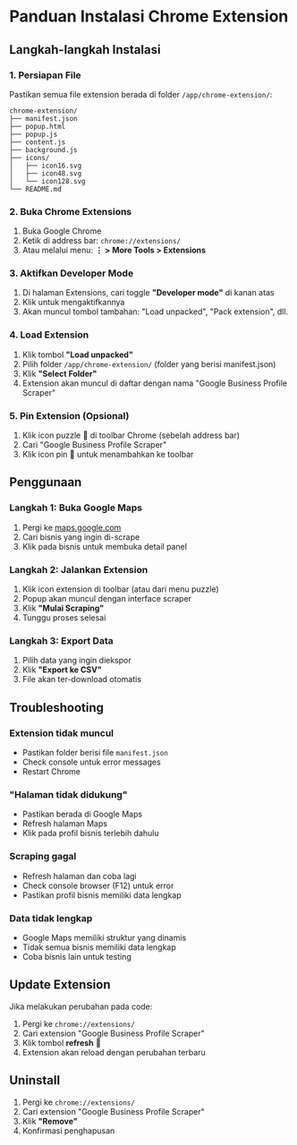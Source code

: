 # Panduan Instalasi Chrome Extension

## Langkah-langkah Instalasi

### 1. Persiapan File
Pastikan semua file extension berada di folder `/app/chrome-extension/`:
```
chrome-extension/
├── manifest.json
├── popup.html
├── popup.js
├── content.js
├── background.js
├── icons/
│   ├── icon16.svg
│   ├── icon48.svg
│   └── icon128.svg
└── README.md
```

### 2. Buka Chrome Extensions
1. Buka Google Chrome
2. Ketik di address bar: `chrome://extensions/`
3. Atau melalui menu: **⋮ > More Tools > Extensions**

### 3. Aktifkan Developer Mode
1. Di halaman Extensions, cari toggle **"Developer mode"** di kanan atas
2. Klik untuk mengaktifkannya
3. Akan muncul tombol tambahan: "Load unpacked", "Pack extension", dll.

### 4. Load Extension
1. Klik tombol **"Load unpacked"**
2. Pilih folder `/app/chrome-extension/` (folder yang berisi manifest.json)  
3. Klik **"Select Folder"**
4. Extension akan muncul di daftar dengan nama "Google Business Profile Scraper"

### 5. Pin Extension (Opsional)
1. Klik icon puzzle 🧩 di toolbar Chrome (sebelah address bar)
2. Cari "Google Business Profile Scraper"
3. Klik icon pin 📌 untuk menambahkan ke toolbar

## Penggunaan

### Langkah 1: Buka Google Maps
1. Pergi ke [maps.google.com](https://maps.google.com)
2. Cari bisnis yang ingin di-scrape
3. Klik pada bisnis untuk membuka detail panel

### Langkah 2: Jalankan Extension
1. Klik icon extension di toolbar (atau dari menu puzzle)
2. Popup akan muncul dengan interface scraper
3. Klik **"Mulai Scraping"**
4. Tunggu proses selesai

### Langkah 3: Export Data
1. Pilih data yang ingin diekspor
2. Klik **"Export ke CSV"**
3. File akan ter-download otomatis

## Troubleshooting

### Extension tidak muncul
- Pastikan folder berisi file `manifest.json`
- Check console untuk error messages
- Restart Chrome

### "Halaman tidak didukung"
- Pastikan berada di Google Maps
- Refresh halaman Maps
- Klik pada profil bisnis terlebih dahulu

### Scraping gagal
- Refresh halaman dan coba lagi
- Check console browser (F12) untuk error
- Pastikan profil bisnis memiliki data lengkap

### Data tidak lengkap
- Google Maps memiliki struktur yang dinamis
- Tidak semua bisnis memiliki data lengkap
- Coba bisnis lain untuk testing

## Update Extension

Jika melakukan perubahan pada code:
1. Pergi ke `chrome://extensions/`
2. Cari extension "Google Business Profile Scraper"
3. Klik tombol **refresh** 🔄
4. Extension akan reload dengan perubahan terbaru

## Uninstall

1. Pergi ke `chrome://extensions/`
2. Cari extension "Google Business Profile Scraper"  
3. Klik **"Remove"**
4. Konfirmasi penghapusan